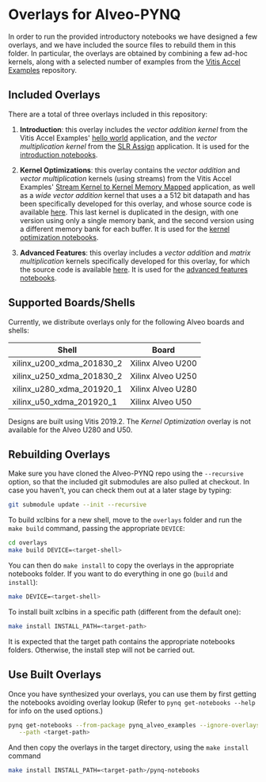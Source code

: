 # Overlays for Alveo-PYNQ

In order to run the provided introductory notebooks we have designed a few 
overlays, and we have included the source files to rebuild them in this folder.
In particular, the overlays are obtained by combining a few ad-hoc kernels, 
along with a selected number of examples from the 
[Vitis Accel Examples](https://github.com/Xilinx/Vitis_Accel_Examples/tree/63bae10d581df40cf9402ed71ea825476751305d) 
repository.

## Included Overlays

There are a total of three overlays included in this repository:

1. **Introduction**: this overlay includes the *vector addition kernel* from 
the Vitis Accel Examples' 
[hello world](https://github.com/Xilinx/Vitis_Accel_Examples/tree/63bae10d581df40cf9402ed71ea825476751305d/hello_world) 
application, and the *vector multiplication kernel* from the 
[SLR Assign](https://github.com/Xilinx/Vitis_Accel_Examples/tree/63bae10d581df40cf9402ed71ea825476751305d/sys_opt/slr_assign) 
application. It is used for the 
[introduction notebooks](../pynqexamples/notebooks/1-introduction).

2. **Kernel Optimizations**: this overlay contains the *vector addition* and 
*vector multiplication* kernels (using streams) from the Vitis Accel Examples' 
[Stream Kernel to Kernel Memory Mapped](https://github.com/Xilinx/Vitis_Accel_Examples/tree/63bae10d581df40cf9402ed71ea825476751305d/host/streaming_k2k_mm) 
application, as well as a *wide vector addition* kernel that uses a 
a 512 bit datapath and has been specifically developed for this overlay, and 
whose source code is available [here](./src/kernel_opt.cpp). This last kernel 
is duplicated in the design, with one version using only a single memory bank, 
and the second version using a different memory bank for each buffer. It is used 
for the [kernel optimization notebooks](../pynqexamples/notebooks/2-kernel-optimization).

3. **Advanced Features**: this overlay includes a *vector addition* and *matrix
multiplication* kernels specifically developed for this overlay, for which the 
source code is available [here](./src/advanced_features.cpp). It is used for 
the [advanced features notebooks](../pynqexamples/notebooks/3-advanced-features).

## Supported Boards/Shells

Currently, we distribute overlays only for the following Alveo boards and shells:

Shell                    | Board             
-------------------------|-----------------
xilinx_u200_xdma_201830_2|Xilinx Alveo U200
xilinx_u250_xdma_201830_2|Xilinx Alveo U250
xilinx_u280_xdma_201920_1|Xilinx Alveo U280
xilinx_u50_xdma_201920_1|Xilinx Alveo U50

Designs are built using Vitis 2019.2.
The *Kernel Optimization* overlay is not available for the Alveo U280 and U50.

## Rebuilding Overlays

Make sure you have cloned the Alveo-PYNQ repo using the `--recursive` option, 
so that the included git submodules are also pulled at checkout.
In case you haven't, you can check them out at a later stage by typing:
   ```bash
   git submodule update --init --recursive
   ```

To build xclbins for a new shell, move to the `overlays` folder and run the 
`make build` command, passing the appropriate `DEVICE`:
   ```bash
   cd overlays
   make build DEVICE=<target-shell>
   ```

You can then do `make install` to copy the overlays in the appropriate 
notebooks folder. 
If you want to do everything in one go (`build` and `install`):
   ```bash
   make DEVICE=<target-shell>
   ```

To install built xclbins in a specific path (different from the default one):
   ```bash
   make install INSTALL_PATH=<target-path>
   ```

It is expected that the target path contains the appropriate notebooks folders.
Otherwise, the install step will not be carried out.

## Use Built Overlays

Once you have synthesized your overlays, you can use them by first getting the
notebooks avoiding overlay lookup (Refer to `pynq get-notebooks --help` for 
info on the used options.) 

```bash
pynq get-notebooks --from-package pynq_alveo_examples --ignore-overlays \
   --path <target-path>
```

And then copy the overlays in the target directory, using the `make install` 
command

```bash
make install INSTALL_PATH=<target-path>/pynq-notebooks
```
